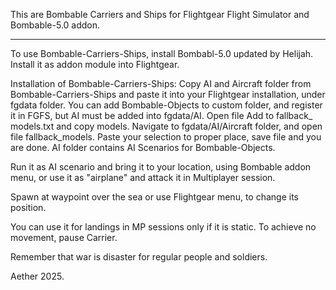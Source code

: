 This are Bombable Carriers and Ships for Flightgear Flight Simulator and Bombable-5.0 addon. 
____________________________________________________________________________________________

To use Bombable-Carriers-Ships, install Bombabl-5.0 updated by Helijah. Install it as addon module into Flightgear.

Installation of Bombable-Carriers-Ships: Copy AI and Aircraft folder from Bombable-Carriers-Ships and paste it into your Flightgear installation, under fgdata folder. You can add Bombable-Objects to custom folder, and register it in FGFS, but AI must be added into fgdata/AI. Open file Add to fallback_ models.txt and copy models. Navigate to fgdata/AI/Aircraft folder, and open file fallback_models. Paste your selection to proper place, save file and you are done. AI folder contains AI Scenarios for Bombable-Objects.

Run it as AI scenario and bring it to your location, using Bombable addon menu, or use it as "airplane" and attack it in Multiplayer session.

Spawn at waypoint over the sea or use Flightgear menu, to change its position.

You can use it for landings in MP sessions only if it is static. To achieve no movement, pause Carrier. 

Remember that war is disaster for regular people and soldiers.

Aether 2025.
